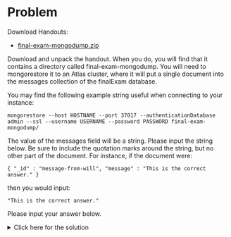 # Problem
Download Handouts:
 - <a href="https://university.mongodb.com/static/MongoDB_2017_M123_March/handouts/final-exam-mongodump.565c8138f13f.zip">final-exam-mongodump.zip</a>
 
Download and unpack the handout. When you do, you will find that it contains a directory called final-exam-mongodump. You will need to mongorestore it to an Atlas cluster, where it will put a single document into the messages collection of the finalExam database.

You may find the following example string useful when connecting to your instance:

    mongorestore --host HOSTNAME --port 37017 --authenticationDatabase admin --ssl --username USERNAME --password PASSWORD final-exam-mongodump/

The value of the messages field will be a string. Please input the string below. Be sure to include the quotation marks around the string, but no other part of the document. For instance, if the document were:

    { "_id" : "message-from-will", "message" : "This is the correct answer." }

then you would input:

    "This is the correct answer."

Please input your answer below.

<details>
  <summary>Click here for the solution</summary>
    <ul>
      <li>"Keep up the good work!"</li>
	</ul>
</details>